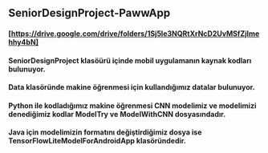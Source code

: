 ## SeniorDesignProject-PawwApp

#### [https://drive.google.com/drive/folders/1Sj5le3NQRtXrNcD2UvMSfZjImehhy4bN]
#### SeniorDesignProject klasöürü içinde mobil uygulamanın kaynak kodları bulunuyor.
#### Data klasöründe makine öğrenmesi için kullandığımız datalar bulunuyor.
#### Python ile kodladığımız makine öğrenmesi CNN modelimiz ve modelimizi denediğimiz kodlar ModelTry ve ModelWithCNN dosyasındadır.
#### Java için modelimizin formatını değiştirdiğimiz dosya ise TensorFlowLiteModelForAndroidApp klasöründedir.
